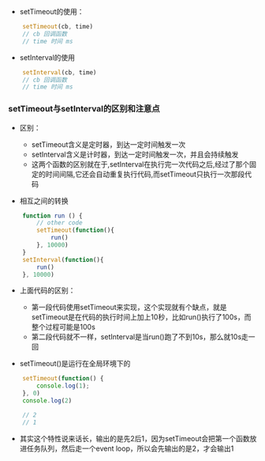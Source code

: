 - setTimeout的使用：
  
```js
    setTimeout(cb, time)
    // cb 回调函数
    // time 时间 ms
```

- setInterval的使用

```js
    setInterval(cb, time)
    // cb 回调函数
    // time 时间 ms
```

### setTimeout与setInterval的区别和注意点

- 区别：
  - setTimeout含义是定时器，到达一定时间触发一次
  - setInterval含义是计时器，到达一定时间触发一次，并且会持续触发
  - 这两个函数的区别就在于,setInterval在执行完一次代码之后,经过了那个固定的时间间隔,它还会自动重复执行代码,而setTimeout只执行一次那段代码

- 相互之间的转换

```js
    function run () {
        // other code
        setTimeout(function(){
            run()
        }, 10000)
    }
    setInterval(function(){
        run()
    }, 10000)
```

- 上面代码的区别：
  - 第一段代码使用setTimeout来实现，这个实现就有个缺点，就是setTimeout是在代码的执行时间上加上10秒，比如run()执行了100s，而整个过程可能是100s
  - 第二段代码就不一样，setInterval是当run()跑了不到10s，那么就10s走一回


- setTimeout()是运行在全局环境下的

```js
    setTimeout(function() {
        console.log(1);
    }, 0)
    console.log(2)

    // 2
    // 1
```

- 其实这个特性说来话长，输出的是先2后1，因为setTimeout会把第一个函数放进任务队列，然后走一个event loop，所以会先输出的是2，才会输出1